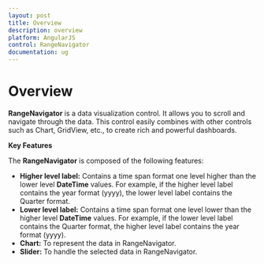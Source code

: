 ```yaml
---
layout: post
title: Overview
description: overview
platform: AngularJS
control: RangeNavigator
documentation: ug
---
```


# Overview

**RangeNavigator** is a data visualization control.  It allows you to scroll and navigate through the data. This control easily combines with other controls such as Chart, GridView, etc., to create rich and powerful dashboards.

**Key Features**

The **RangeNavigator** is composed of the following features: 

* **Higher level label:** Contains a time span format one level higher than the lower level **DateTime** values. For example, if the higher level label contains the year format (yyyy), the lower level label contains the Quarter format.
* **Lower level label:** Contains a time span format one level lower than the higher level **DateTime** values. For example, if the lower level label contains the Quarter format, the higher level label contains the year format (yyyy).
* **Chart:** To represent the data in RangeNavigator.
* **Slider:** To handle the selected data in RangeNavigator.

